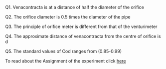 Q1. Venacontracta is at a distance of half the diameter of the orifice

Q2. The orifice diameter is 0.5 times the diameter of the pipe

Q3. The principle of orifice meter is different from that of the venturimeter

Q4. The approximate distance of venacontracta from the centre of orifice is d

Q5. The standard values of Cod ranges from (0.85-0.99) 

To read about the Assignment of the experiment click [here](docs/3.Orifices.pdf)

